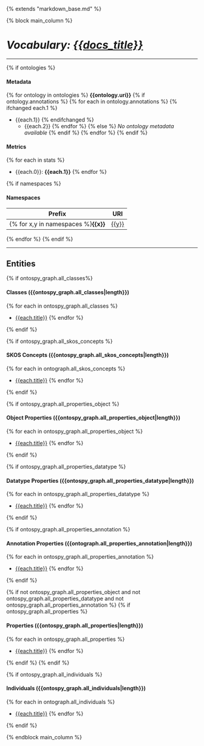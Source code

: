 {% extends "markdown_base.md" %}


{% block main_column %}

# _Vocabulary: [{{docs_title}}](index.md)_

---

{% if ontologies %}
#### Metadata
{% for ontology in ontologies %}
**{{ontology.uri}}**
{% if ontology.annotations %}
{% for each in ontology.annotations %}
{% ifchanged each.1 %}
* {{each.1}}
{% endifchanged %}
    * {{each.2}}
{% endfor %}
{% else %}
_No ontology metadata available_
{% endif %}
{% endfor %}
{% endif %}


#### Metrics
{% for each in stats %}
* {{each.0}}: **{{each.1}}**
{% endfor %}



{% if namespaces %}
#### Namespaces

Prefix   | URI      |
---------|----------|
{% for x,y in namespaces %}**{{x}}**| [{{y}}]({{y}} "Open Url")|
 {% endfor %}
{% endif %}


---


## Entities  

{% if ontospy_graph.all_classes%}
#### Classes ({{ontospy_graph.all_classes|length}})

{% for each in ontospy_graph.all_classes %}
- [{{each.title}}]({{each.slug}}.md "Open")
{% endfor %}

{% endif %}


{% if ontospy_graph.all_skos_concepts %}
#### SKOS Concepts ({{ontospy_graph.all_skos_concepts|length}})

{% for each in ontograph.all_skos_concepts  %}
- [{{each.title}}]({{each.slug}}.md "Open")
{% endfor %}

{% endif %}


{% if ontospy_graph.all_properties_object %}
#### Object Properties ({{ontospy_graph.all_properties_object|length}})

{% for each in ontospy_graph.all_properties_object %}
- [{{each.title}}]({{each.slug}}.md "Open")
{% endfor %}

{% endif %}


{% if ontospy_graph.all_properties_datatype %}
#### Datatype Properties ({{ontospy_graph.all_properties_datatype|length}})

{% for each in ontospy_graph.all_properties_datatype %}
- [{{each.title}}]({{each.slug}}.md "Open")
{% endfor %}

{% endif %}


{% if ontospy_graph.all_properties_annotation %}
#### Annotation Properties ({{ontograph.all_properties_annotation|length}})

{% for each in ontospy_graph.all_properties_annotation  %}
- [{{each.title}}]({{each.slug}}.md "Open")
{% endfor %}

{% endif %}


{% if not ontospy_graph.all_properties_object and not ontospy_graph.all_properties_datatype and not ontospy_graph.all_properties_annotation %}
{% if ontospy_graph.all_properties %}
#### Properties ({{ontospy_graph.all_properties|length}})

{% for each in ontospy_graph.all_properties  %}
- [{{each.title}}]({{each.slug}}.md "Open")
{% endfor %}

{% endif %}
{% endif %}


{% if ontospy_graph.all_individuals %}
#### Individuals ({{ontospy_graph.all_individuals|length}})

{% for each in ontograph.all_individuals  %}
- [{{each.title}}]({{each.slug}}.md "Open")
{% endfor %}

{% endif %}


{% endblock main_column %}
